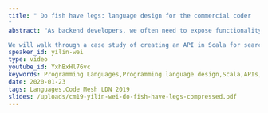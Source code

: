 ```yaml
---
title: " Do fish have legs: language design for the commercial coder
"
abstract: "As backend developers, we often need to expose functionality to front-end UIs. Frontend developers demand that APIs are simple and extensible, leading to either constant upkeep or unsound, complex code.

We will walk through a case study of creating an API in Scala for searches through the use of a DSL (Domain Specific Language). By taking inspiration from Lisp, language design and type systems, we will implement an API which will be secure, simple and extensible."
speaker_id: yilin-wei
type: video
youtube_id: YxhBxHl76vc
keywords: Programming Languages,Programming language design,Scala,APIs,Lips,Language Design,Type systems,Yilin Wei,Languages,Live coding
date: 2020-01-23
tags: Languages,Code Mesh LDN 2019
slides: /uploads/cm19-yilin-wei-do-fish-have-legs-compressed.pdf
---
```


